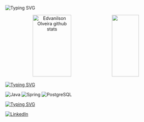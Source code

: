 ![Typing SVG](https://readme-typing-svg.herokuapp.com/?font=Fira+Code&pause=1000&color=ffffff&size=35&center=true&vCenter=true&width=1000&lines=HELLO,+My+name+is+Edvanilson+Oliveira;I'm+23+years+old;I'm+from+Brazil;I'm+a+Software+Developer+Student;Be+Welcome!+:%29)

<div align="center">  
  <img width="49%" height="195px" src="https://github-readme-stats.vercel.app/api?username=EdvanilsonOliveira&show_icons=true&count_private=true&hide_border=true&title_color=ffffff&icon_color=ffffff&text_color=c9d1d9&bg_color=0d1117" alt="Edvanilson Olveira github stats" /> 
  <img width="41%" height="195px" src="https://github-readme-stats.vercel.app/api/top-langs/?username=EdvanilsonOlivera&layout=compact&hide_border=true&title_color=ffffff&text_color=ffffff&bg_color=0d1117" />


</div>

[![Typing SVG](https://readme-typing-svg.herokuapp.com?font=Fira+Code&pause=1000&color=F7F7F7&width=435&lines=Studying+in+this+moment%3A)](https://git.io/typing-svg)

![Java](https://img.shields.io/badge/Java-ED8B00?style=for-the-badge&logo=openjdk&logoColor=white)
![Spring](https://img.shields.io/badge/Spring-6DB33F?style=for-the-badge&logo=spring&logoColor=white)
![PostgreSQL](https://img.shields.io/badge/PostgreSQL-316192?style=for-the-badge&logo=postgresql&logoColor=white)

[![Typing SVG](https://readme-typing-svg.herokuapp.com?font=Fira+Code&pause=1000&color=F7F7F7&width=435&lines=Follow+me%3A)](https://git.io/typing-svg)

[![LinkedIn](https://img.shields.io/badge/LinkedIn-0077B5?style=for-the-badge&logo=linkedin&logoColor=white)](www.linkedin.com/in/edvanilson-oliveria)
